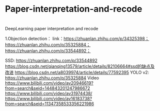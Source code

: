 # Paper-interpretation-and-recode
# 
DeepLearning paper interpretation and recode

1.Objection detection：
link：https://zhuanlan.zhihu.com/p/34325398；
      https://zhuanlan.zhihu.com/p/35325884；
      https://zhuanlan.zhihu.com/p/33544892；
      
SSD:  https://zhuanlan.zhihu.com/p/33544892
      https://blog.csdn.net/qianqing13579/article/details/82106664#ssd的缺点及改进
      https://blog.csdn.net/a8039974/article/details/77592395
YOLO v2:  https://zhuanlan.zhihu.com/p/35325884
   Video  https://www.bilibili.com/video/av20946619?from=search&seid=144843201247986672
          https://www.bilibili.com/video/av31974438/
          https://www.bilibili.com/video/av16183738?from=search&seid=11347358533356221986
